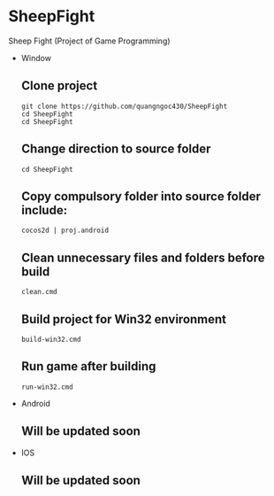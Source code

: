 # SheepFight
Sheep Fight (Project of Game Programming)

- Window
  ## Clone project
  ```
  git clone https://github.com/quangngoc430/SheepFight
  cd SheepFight
  cd SheepFight
  ```
  ## Change direction to source folder
  ```
  cd SheepFight
  ```
  
  ## Copy compulsory folder into source folder include:
  ```
  cocos2d | proj.android
  ```
  
  ## Clean unnecessary files and folders before build
  ```
  clean.cmd
  ```
  
  ## Build project for Win32 environment
  ```
  build-win32.cmd
  ```
  
  ## Run game after building
  ```
  run-win32.cmd
  ```
- Android
  ## Will be updated soon
- IOS
  ## Will be updated soon
